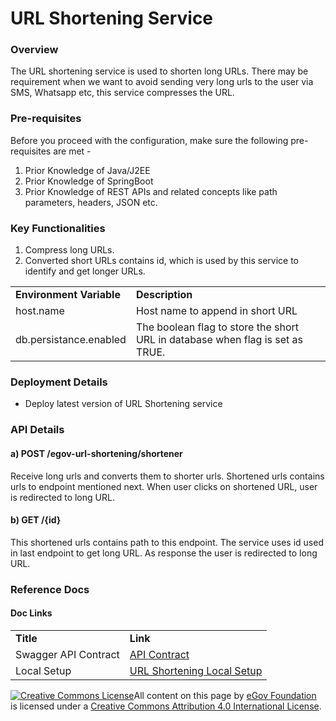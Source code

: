# URL Shortening Service

### Overview <a href="#overview" id="overview"></a>

The URL shortening service is used to shorten long URLs. There may be requirement when we want to avoid sending very long urls to the user via SMS, Whatsapp etc, this service compresses the URL.

### Pre-requisites <a href="#pre-requisites" id="pre-requisites"></a>

Before you proceed with the configuration, make sure the following pre-requisites are met -

1. Prior Knowledge of Java/J2EE
2. Prior Knowledge of SpringBoot
3. Prior Knowledge of REST APIs and related concepts like path parameters, headers, JSON etc.

### Key Functionalities <a href="#key-functionalities" id="key-functionalities"></a>

1. Compress long URLs.
2. Converted short URLs contains id, which is used by this service to identify and get longer URLs.

|                          |                                                                               |
| ------------------------ | ----------------------------------------------------------------------------- |
| **Environment Variable** | **Description**                                                               |
| host.name                | Host name to append in short URL                                              |
| db.persistance.enabled   | The boolean flag to store the short URL in database when flag is set as TRUE. |

### Deployment Details <a href="#deployment-details" id="deployment-details"></a>

* Deploy latest version of URL Shortening service

### API Details <a href="#api-details" id="api-details"></a>

#### a) POST /egov-url-shortening/shortener <a href="#a-post-egov-url-shortening-shortener" id="a-post-egov-url-shortening-shortener"></a>

Receive long urls and converts them to shorter urls. Shortened urls contains urls to endpoint mentioned next. When user clicks on shortened URL, user is redirected to long URL.

#### b) GET /{id} <a href="#b-get-id" id="b-get-id"></a>

This shortened urls contains path to this endpoint. The service uses id used in last endpoint to get long URL. As response the user is redirected to long URL.

### Reference Docs <a href="#reference-docs" id="reference-docs"></a>

#### Doc Links <a href="#doc-links" id="doc-links"></a>

|                      |                                                                                                                                                         |
| -------------------- | ------------------------------------------------------------------------------------------------------------------------------------------------------- |
| **Title**            | **Link**                                                                                                                                                |
| Swagger API Contract | [API Contract](https://editor.swagger.io/?url=https://raw.githubusercontent.com/egovernments/core-services/master/docs/url-shortening\_contract.yml#!/) |
| Local Setup          | [URL Shortening Local Setup](https://github.com/egovernments/core-services/blob/master/egov-url-shortening/LOCALSETUP.md)                               |

[![Creative Commons License](https://i.creativecommons.org/l/by/4.0/80x15.png)](http://creativecommons.org/licenses/by/4.0/)All content on this page by [eGov Foundation ](https://egov.org.in/)is licensed under a [Creative Commons Attribution 4.0 International License](http://creativecommons.org/licenses/by/4.0/).
